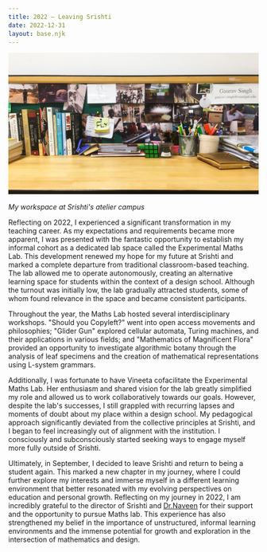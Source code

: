 ```yaml
---
title: 2022 — Leaving Srishti
date: 2022-12-31
layout: base.njk
--- 
```


<img src="/assets/images/2022/workspace.jpg"/>

_My workspace at Srishti's atelier campus_

Reflecting on 2022, I experienced a significant transformation in my teaching career. As my expectations and requirements became more apparent, I was presented with the fantastic opportunity to establish my informal cohort as a dedicated lab space called the Experimental Maths Lab. This development renewed my hope for my future at Srishti and marked a complete departure from traditional classroom-based teaching. The lab allowed me to operate autonomously, creating an alternative learning space for students within the context of a design school. Although the turnout was initially low, the lab gradually attracted students, some of whom found relevance in the space and became consistent participants.

Throughout the year, the Maths Lab hosted several interdisciplinary workshops. "Should you Copyleft?" went into open access movements and philosophies; "Glider Gun" explored cellular automata, Turing machines, and their applications in various fields; and "Mathematics of Magnificent Flora" provided an opportunity to investigate algorithmic botany through the analysis of leaf specimens and the creation of mathematical representations using L-system grammars.

Additionally, I was fortunate to have Vineeta cofacilitate the Experimental Maths Lab. Her enthusiasm and shared vision for the lab greatly simplified my role and allowed us to work collaboratively towards our goals. However, despite the lab's successes, I still grappled with recurring lapses and moments of doubt about my place within a design school. My pedagogical approach significantly deviated from the collective principles at Srishti, and I began to feel increasingly out of alignment with the institution. I consciously and subconsciously started seeking ways to engage myself more fully outside of Srishti.

Ultimately, in September, I decided to leave Srishti and return to being a student again. This marked a new chapter in my journey, where I could further explore my interests and immerse myself in a different learning environment that better resonated with my evolving perspectives on education and personal growth. Reflecting on my journey in 2022, I am incredibly grateful to the director of Srishti and [Dr.Naveen](/mentors/naveen-bagalkot/) for their support and the opportunity to pursue Maths lab. This experience has also strengthened my belief in the importance of unstructured, informal learning environments and the immense potential for growth and exploration in the intersection of mathematics and design.